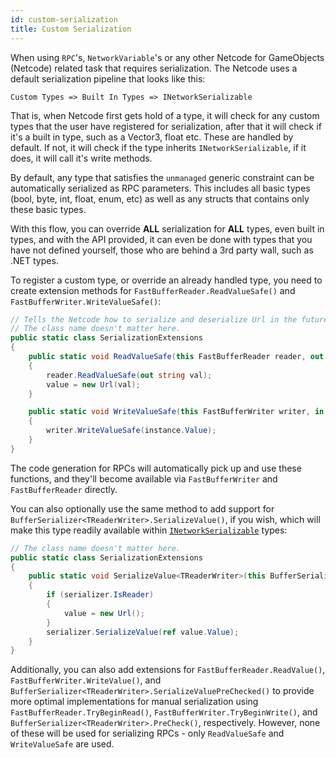 ```yaml
---
id: custom-serialization
title: Custom Serialization
---
```


When using `RPC`'s, `NetworkVariable`'s or any other Netcode for GameObjects (Netcode) related task that requires serialization. The Netcode uses a default serialization pipeline that looks like this:

``
Custom Types => Built In Types => INetworkSerializable
``

That is, when Netcode first gets hold of a type, it will check for any custom types that the user have registered for serialization, after that it will check if it's a built in type, such as a Vector3, float etc. These are handled by default. If not, it will check if the type inherits `INetworkSerializable`, if it does, it will call it's write methods.

By default, any type that satisfies the `unmanaged` generic constraint can be automatically serialized as RPC parameters. This includes all basic types (bool, byte, int, float, enum, etc) as well as any structs that contains only these basic types.

With this flow, you can override **ALL** serialization for **ALL** types, even built in types, and with the API provided, it can even be done with types that you have not defined yourself, those who are behind a 3rd party wall, such as .NET types.

To register a custom type, or override an already handled type, you need to create extension methods for `FastBufferReader.ReadValueSafe()` and `FastBufferWriter.WriteValueSafe()`:

```csharp
// Tells the Netcode how to serialize and deserialize Url in the future.
// The class name doesn't matter here.
public static class SerializationExtensions
{
    public static void ReadValueSafe(this FastBufferReader reader, out Url value)
    {
        reader.ReadValueSafe(out string val);
        value = new Url(val);
    }

    public static void WriteValueSafe(this FastBufferWriter writer, in Url value)
    {
        writer.WriteValueSafe(instance.Value);
    }
}
```

The code generation for RPCs will automatically pick up and use these functions, and they'll become available via `FastBufferWriter` and `FastBufferReader` directly.

You can also optionally use the same method to add support for `BufferSerializer<TReaderWriter>.SerializeValue()`, if you wish, which will make this type readily available within [`INetworkSerializable`](/advanced-topics/serialization/inetworkserializable.md) types:

```c#
// The class name doesn't matter here.
public static class SerializationExtensions
{  
    public static void SerializeValue<TReaderWriter>(this BufferSerializer<TReaderWriter> serializer, ref Url value) where TReaderWriter: IReaderWriter
    {
        if (serializer.IsReader)
        {
            value = new Url();
        }
        serializer.SerializeValue(ref value.Value);
    }
}
```

Additionally, you can also add extensions for `FastBufferReader.ReadValue()`, `FastBufferWriter.WriteValue()`, and `BufferSerializer<TReaderWriter>.SerializeValuePreChecked()` to provide more optimal implementations for manual serialization using `FastBufferReader.TryBeginRead()`, `FastBufferWriter.TryBeginWrite()`, and `BufferSerializer<TReaderWriter>.PreCheck()`, respectively. However, none of these will be used for serializing RPCs - only `ReadValueSafe` and `WriteValueSafe` are used.
